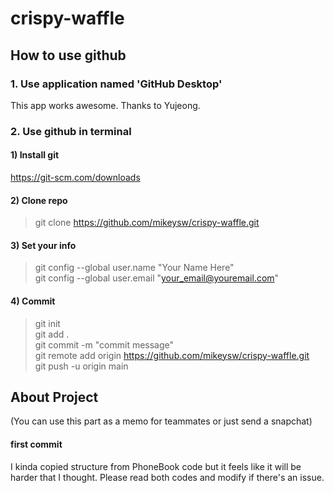 # crispy-waffle

## How to use github

### 1. Use application named 'GitHub Desktop'
This app works awesome. Thanks to Yujeong.

### 2. Use github in terminal
#### 1) Install git
https://git-scm.com/downloads
#### 2) Clone repo
> git clone https://github.com/mikeysw/crispy-waffle.git
#### 3) Set your info
> git config --global user.name "Your Name Here" <br>
> git config --global user.email "your_email@youremail.com"
#### 4) Commit
> git init <br>
git add . <br>
git commit -m "commit message" <br>
git remote add origin https://github.com/mikeysw/crispy-waffle.git <br>
git push -u origin main

## About Project
(You can use this part as a memo for teammates or just send a snapchat)

#### first commit
I kinda copied structure from PhoneBook code but it feels like it will be harder that I thought.
Please read both codes and modify if there's an issue.
